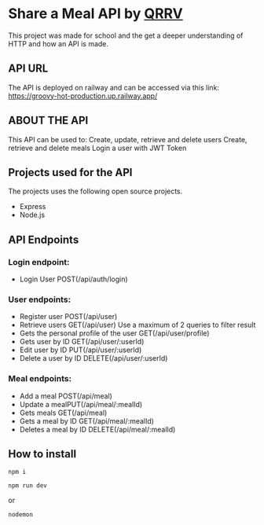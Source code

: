 
# Share a Meal API by [QRRV](https://github.com/qrrv)

This project was made for school and the get a deeper understanding of HTTP and how an API is made.

## API URL
The API is deployed on railway and can be accessed via this link: https://groovy-hot-production.up.railway.app/

## ABOUT THE API
This API can be used to:
Create, update, retrieve and delete users
Create, retrieve and delete meals
Login a user with JWT Token

## Projects used for the API
The projects uses the following open source projects.
- Express
- Node.js

## API Endpoints
### Login endpoint:

- Login User POST(/api/auth/login)
### User endpoints:

- Register user POST(/api/user)
- Retrieve users GET(/api/user) Use a maximum of 2 queries to filter result
- Gets the personal profile of the user GET(/api/user/profile)
- Gets user by ID GET(/api/user/:userId)
- Edit user by ID PUT(/api/user/:userId)
- Delete a user by ID DELETE(/api/user/:userId)
### Meal endpoints:

- Add a meal POST(/api/meal)
- Update a mealPUT(/api/meal/:mealId)
- Gets meals GET(/api/meal)
- Gets a meal by ID GET(/api/meal/:mealId)
- Deletes a meal by ID DELETE(/api/meal/:mealId)

## How to install

```
npm i
```
```
npm run dev
```
or
```
nodemon
```
